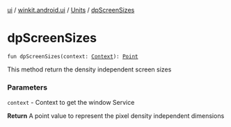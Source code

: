 [ui](../../index.md) / [winkit.android.ui](../index.md) / [Units](index.md) / [dpScreenSizes](./dp-screen-sizes.md)

# dpScreenSizes

`fun dpScreenSizes(context: `[`Context`](https://developer.android.com/reference/android/content/Context.html)`): `[`Point`](https://developer.android.com/reference/android/graphics/Point.html)

This method return the density independent screen sizes

### Parameters

`context` - Context to get the window Service

**Return**
A point value to represent the pixel density independent dimensions

